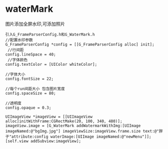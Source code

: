 # waterMark
图片添加全屏水印,可添加照片

    引入G_FrameParserConfig.h和G_WaterMark.h 
    //配置水印参数
    G_FrameParserConfig *config = [[G_FrameParserConfig alloc] init];
     //行间距
    config.lineSpace = 40; 
     //字体颜色
    config.textColor = [UIColor whiteColor]; 
 
    //字体大小
    config.fontSize = 22; 
    
    //每个run间距大小 包含图片宽度
    config.spaceSize = 80;
    
    //透明度
    config.opaque = 0.3;
    
    UIImageView *imageView = [[UIImageView alloc]initWithFrame:CGRectMake(20, 100, 340, 480)];
    imageView.image = [G_WaterMark addWatermarkWithImg:[UIImage imageNamed:@"bgImg.jpg"] imageViewSize:imageView.frame.size text:@"胖子"attribute:config waterImage:[UIImage imageNamed:@"newMenu"]];
    [self.view addSubview:imageView];
